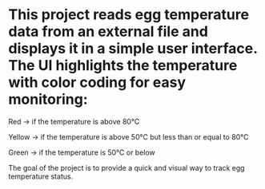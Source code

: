 # This project reads egg temperature data from an external file and displays it in a simple user interface. The UI highlights the temperature with color coding for easy monitoring:

Red → if the temperature is above 80°C

Yellow → if the temperature is above 50°C but less than or equal to 80°C

Green → if the temperature is 50°C or below

The goal of the project is to provide a quick and visual way to track egg temperature status.
